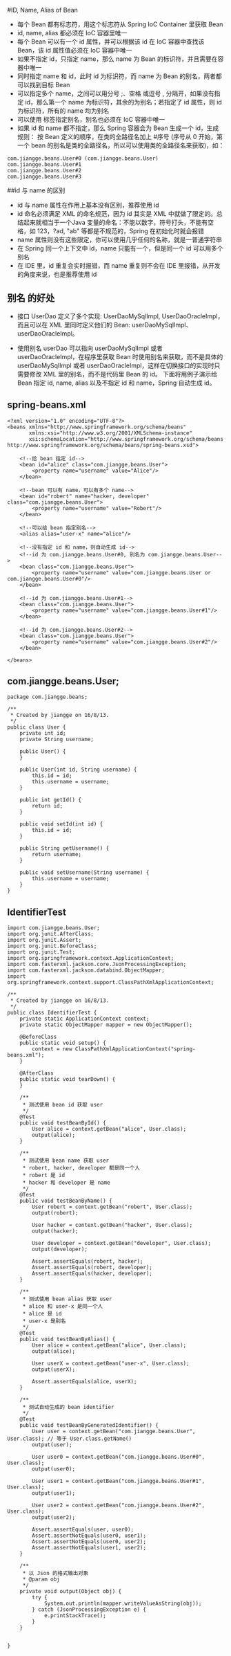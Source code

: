 #ID, Name, Alias of Bean

- 每个 Bean 都有标志符，用这个标志符从 Spring IoC Container 里获取 Bean
- id, name, alias 都必须在 IoC 容器里唯一
- 每个 Bean 可以有一个 id 属性，并可以根据该 id 在 IoC 容器中查找该 Bean，该 id 属性值必须在 IoC 容器中唯一
- 如果不指定 id，只指定 name，那么 name 为 Bean 的标识符，并且需要在容器中唯一
- 同时指定 name 和 id，此时 id 为标识符，而 name 为 Bean 的别名，两者都可以找到目标 Bean
- 可以指定多个 name，之间可以用分号 ;、空格 或逗号 , 分隔开，如果没有指定 id，那么第一个 name 为标识符，其余的为别名；若指定了 id 属性，则 id 为标识符，所有的 name 均为别名
- 可以使用 <alias> 标签指定别名，别名也必须在 IoC 容器中唯一
- 如果 id 和 name 都不指定，那么 Spring 容器会为 Bean 生成一个 id，生成规则： 按 Bean 定义的顺序，在类的全路径名加上 #序号 (序号从 0 开始，第一个 bean 的别名是类的全路径名，所以可以使用类的全路径名来获取)，如：

```
com.jiangge.beans.User#0 (com.jiangge.beans.User)
com.jiangge.beans.User#1
com.jiangge.beans.User#2
com.jiangge.beans.User#3
```

##id 与 name 的区别

- id 与 name 属性在作用上基本没有区别，推荐使用 id
- id 命名必须满足 XML 的命名规范，因为 id 其实是 XML 中就做了限定的。总结起来就相当于一个Java 变量的命名：不能以数字，符号打头，不能有空格，如 123，?ad, "ab" 等都是不规范的，Spring 在初始化时就会报错
- name 属性则没有这些限定，你可以使用几乎任何的名称，就是一普通字符串
- 在 Spring 同一个上下文中 id，name 只能有一个，但是同一个 id 可以用多个别名
- 在 IDE 里，id 重复会实时报错，而 name 重复则不会在 IDE 里报错，从开发的角度来说，也是推荐使用 id

## 别名 <alias> 的好处

- 接口 UserDao 定义了多个实现: UserDaoMySqlImpl, UserDaoOracleImpl，而且可以在 XML 里同时定义他们的 Bean: userDaoMySqlImpl、userDaoOracleImpl。

- 使用别名 userDao 可以指向 userDaoMySqlImpl 或者 userDaoOracleImpl，在程序里获取 Bean 时使用别名来获取，而不是具体的 userDaoMySqlImpl 或者 userDaoOracleImpl，这样在切换接口的实现时只需要修改 XML 里的别名，而不是代码里 Bean 的 id。
下面将用例子演示给 Bean 指定 id, name, alias 以及不指定 id 和 name，Spring 自动生成 id。

## spring-beans.xml


```
<?xml version="1.0" encoding="UTF-8"?>
<beans xmlns="http://www.springframework.org/schema/beans"
       xmlns:xsi="http://www.w3.org/2001/XMLSchema-instance"
       xsi:schemaLocation="http://www.springframework.org/schema/beans http://www.springframework.org/schema/beans/spring-beans.xsd">

    <!--给 bean 指定 id-->
    <bean id="alice" class="com.jiangge.beans.User">
        <property name="username" value="Alice"/>
    </bean>

    <!--bean 可以有 name，可以有多个 name-->
    <bean id="robert" name="hacker, developer" class="com.jiangge.beans.User">
        <property name="username" value="Robert"/>
    </bean>

    <!--可以给 bean 指定别名-->
    <alias alias="user-x" name="alice"/>

    <!--没有指定 id 和 name，则自动生成 id-->
    <!--id 为 com.jiangge.beans.User#0, 别名为 com.jiangge.beans.User-->
    <bean class="com.jiangge.beans.User">
        <property name="username" value="com.jiangge.beans.User or com.jiangge.beans.User#0"/>
    </bean>

    <!--id 为 com.jiangge.beans.User#1-->
    <bean class="com.jiangge.beans.User">
        <property name="username" value="com.jiangge.beans.User#1"/>
    </bean>

    <!--id 为 com.jiangge.beans.User#2-->
    <bean class="com.jiangge.beans.User">
        <property name="username" value="com.jiangge.beans.User#2"/>
    </bean>

</beans>
```

## com.jiangge.beans.User;

```
package com.jiangge.beans;

/**
 * Created by jiangge on 16/8/13.
 */
public class User {
    private int id;
    private String username;

    public User() {
    }

    public User(int id, String username) {
        this.id = id;
        this.username = username;
    }

    public int getId() {
        return id;
    }

    public void setId(int id) {
        this.id = id;
    }

    public String getUsername() {
        return username;
    }

    public void setUsername(String username) {
        this.username = username;
    }
}

```

## IdentifierTest


```
import com.jiangge.beans.User;
import org.junit.AfterClass;
import org.junit.Assert;
import org.junit.BeforeClass;
import org.junit.Test;
import org.springframework.context.ApplicationContext;
import com.fasterxml.jackson.core.JsonProcessingException;
import com.fasterxml.jackson.databind.ObjectMapper;
import org.springframework.context.support.ClassPathXmlApplicationContext;

/**
 * Created by jiangge on 16/8/13.
 */
public class IdentifierTest {
    private static ApplicationContext context;
    private static ObjectMapper mapper = new ObjectMapper();

    @BeforeClass
    public static void setup() {
        context = new ClassPathXmlApplicationContext("spring-beans.xml");
    }

    @AfterClass
    public static void tearDown() {
    }

    /**
     * 测试使用 bean id 获取 user
     */
    @Test
    public void testBeanById() {
        User alice = context.getBean("alice", User.class);
        output(alice);
    }

    /**
     * 测试使用 bean name 获取 user
     * robert, hacker, developer 都是同一个人
     * robert 是 id
     * hacker 和 developer 是 name
     */
    @Test
    public void testBeanByName() {
        User robert = context.getBean("robert", User.class);
        output(robert);

        User hacker = context.getBean("hacker", User.class);
        output(hacker);

        User developer = context.getBean("developer", User.class);
        output(developer);

        Assert.assertEquals(robert, hacker);
        Assert.assertEquals(robert, developer);
        Assert.assertEquals(hacker, developer);
    }

    /**
     * 测试使用 bean alias 获取 user
     * alice 和 user-x 是同一个人
     * alice 是 id
     * user-x 是别名
     */
    @Test
    public void testBeanByAlias() {
        User alice = context.getBean("alice", User.class);
        output(alice);

        User userX = context.getBean("user-x", User.class);
        output(userX);

        Assert.assertEquals(alice, userX);
    }

    /**
     * 测试自动生成的 bean identifier
     */
    @Test
    public void testBeanByGeneratedIdentifier() {
        User user = context.getBean("com.jiangge.beans.User", User.class); // 等于 User.class.getName()
        output(user);

        User user0 = context.getBean("com.jiangge.beans.User#0", User.class);
        output(user0);

        User user1 = context.getBean("com.jiangge.beans.User#1", User.class);
        output(user1);

        User user2 = context.getBean("com.jiangge.beans.User#2", User.class);
        output(user2);

        Assert.assertEquals(user, user0);
        Assert.assertNotEquals(user0, user1);
        Assert.assertNotEquals(user0, user2);
        Assert.assertNotEquals(user1, user2);
    }

    /**
     * 以 Json 的格式输出对象
     * @param obj
     */
    private void output(Object obj) {
        try {
            System.out.println(mapper.writeValueAsString(obj));
        } catch (JsonProcessingException e) {
            e.printStackTrace();
        }
    }


}

```


